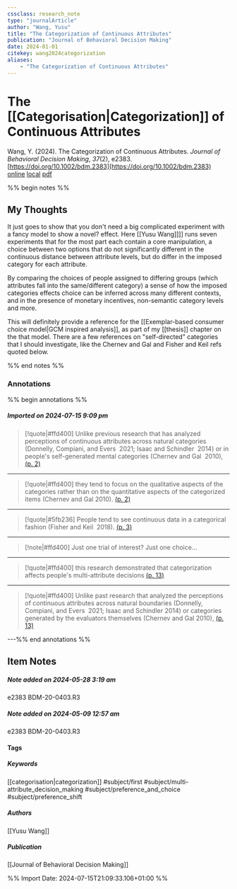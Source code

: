 ```yaml
---
cssclass: research_note
type: "journalArticle"
author: "Wang, Yusu"
title: "The Categorization of Continuous Attributes"
publication: "Journal of Behavioral Decision Making"
date: 2024-01-01
citekey: wang2024categorization
aliases: 
    - "The Categorization of Continuous Attributes"
---
```


# The [[Categorisation|Categorization]] of Continuous Attributes

Wang, Y. (2024). The Categorization of Continuous Attributes. _Journal of Behavioral Decision Making_, _37_(2), e2383. [https://doi.org/10.1002/bdm.2383](https://doi.org/10.1002/bdm.2383)
[online](http://zotero.org/users/7162438/items/VVP7TSGL) [local](zotero://select/library/items/VVP7TSGL) [pdf](file:///home/gjc216/Zotero/storage/7D5IGUQG/Wang%20-%202024%20-%20The%20Categorization%20of%20Continuous%20Attributes.pdf)
 

 
%% begin notes %%

## My Thoughts

It just goes to show that you don't need a big complicated experiment with a fancy model to show a novel? effect. Here [[Yusu Wang]]]] runs seven experiments that for the most part each contain a core manipulation, a choice between two options that do not significantly different in the continuous distance between attribute levels, but do differ in the imposed category for each attribute.

By comparing the choices of people assigned to differing groups (which attributes fall into the same/different category) a sense of how the imposed categories effects choice can be inferred across many different contexts, and in the presence of monetary incentives, non-semantic category levels and more.

This will definitely provide a reference for the [[Exemplar-based consumer choice model|GCM inspired analysis]], as part of my [[thesis]] chapter on the that model. There are a few references on "self-directed" categories that I should investigate, like the Chernev and Gal and Fisher and Keil refs quoted below.

%% end notes %%

### Annotations

%% begin annotations %%

##### Imported on 2024-07-15 9:09 pm
>[!quote|#ffd400]
>Unlike previous research that has analyzed perceptions of continuous attributes across natural categories (Donnelly, Compiani, and Evers  2021; Isaac and Schindler  2014) or in people's self-generated mental categories (Chernev and Gal  2010), [(p. 2)](zotero://open-pdf/library/items/7D5IGUQG?page=2&annotation=BQ3WZ9XB)

---
>[!quote|#ffd400]
>they tend to focus on the qualitative aspects of the categories rather than on the quantitative aspects of the categorized items (Chernev and Gal 2010). [(p. 2)](zotero://open-pdf/library/items/7D5IGUQG?page=2&annotation=EGYBYNQM)

---
>[!quote|#5fb236]
>People tend to see continuous data in a categorical fashion (Fisher and Keil  2018). [(p. 3)](zotero://open-pdf/library/items/7D5IGUQG?page=3&annotation=X7QD8YSQ)

---
>[!note|#ffd400]
> Just one trial of interest? Just one choice...

---
>[!quote|#ffd400]
>this research demonstrated that categorization affects people's multi-attribute decisions [(p. 13)](zotero://open-pdf/library/items/7D5IGUQG?page=13&annotation=XYVR2SKF)

---
>[!quote|#ffd400]
>Unlike past research that analyzed the perceptions of continuous attributes across natural boundaries (Donnelly, Compiani, and Evers  2021; Isaac and Schindler 2014) or categories generated by the evaluators themselves (Chernev and Gal 2010), [(p. 13)](zotero://open-pdf/library/items/7D5IGUQG?page=13&annotation=FRNMTLFL)

---%% end annotations %%

## Item Notes

##### Note added on 2024-05-28 3:19 am

e2383 BDM-20-0403.R3

##### Note added on 2024-05-09 12:57 am

e2383 BDM-20-0403.R3

#### Tags

##### Keywords

[[categorisation|categorization]] #subject/first #subject/multi-attribute_decision_making #subject/preference_and_choice #subject/preference_shift

##### Authors

[[Yusu Wang]]

##### Publication

[[Journal of Behavioral Decision Making]]


%% Import Date: 2024-07-15T21:09:33.106+01:00 %%
